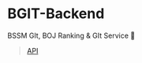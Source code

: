 # BGIT-Backend
BSSM GIt, BOJ Ranking &amp; GIt Service 💫

> <a href="https://documenter.getpostman.com/view/22117642/2s7YfGDcTL"> API </a>
